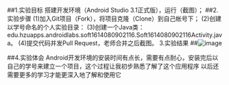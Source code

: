 ##1.实验目标
搭建开发环境（Android Studio 3.1正式版），运行（截图）；
##2.实验步骤
(1)加入Git项目（Fork），将项目克隆（Clone）到自己帐号下；
(2)创建以学号命名的个人实验目录：
(3)创建一个Java类：edu.hzuapps.androidlabs.soft1614080902116.Soft1614080902116Activity.java。
(4)提交代码并发Pull Request，老师合并之后截图。
3.实验结果
##![image](https://github.com/zrh116/android-labs-2018/blob/master/Soft1614080902116/report1.png)

##4.实验体会
Android开发环境的安装时间有点长，需要有点耐心，安装完后以自己的学号来建立一个项目，这个过程让我初步熟悉了解了这个应用程序
以后还需要更多的学习才能更深入地了解和使用它
